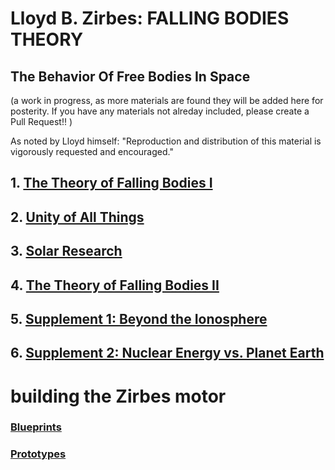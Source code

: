 # Lloyd B. Zirbes: FALLING BODIES THEORY  
## The Behavior Of Free Bodies In Space
(a work in progress, as more materials are found they will be added here for posterity. If you have any materials not alreday included, please create a Pull Request!! )

As noted by Lloyd himself: "Reproduction and distribution of this material is vigorously requested and encouraged."

## 1. [The Theory of Falling Bodies I](1__falling_bodies_pt1.md)
## 2. [Unity of All Things](2__unity_of_all_things.md)
## 3. [Solar Research](3__solar_research.md)
## 4. [The Theory of Falling Bodies II](4__falling_bodies_pt2.md)
## 5. [Supplement 1: Beyond the Ionosphere](5__supplement1.md)
## 6. [Supplement 2: Nuclear Energy vs. Planet Earth ](6__supplement2.md)

# building the Zirbes motor
### [Blueprints](original/blueprints)
### [Prototypes](original/prototypes)
